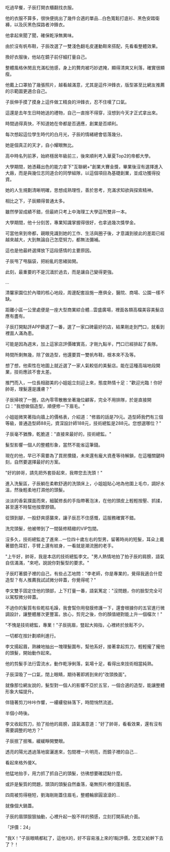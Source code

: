 吃過早餐，子辰打開衣櫃翻找衣服。  

他的衣服不算多，很快便挑出了幾件合適的單品...白色寬鬆打底衫、黑色安踏衛褲，以及灰黑色探路者沖鋒衣。  

他拿起來聞了聞，確保乾淨無異味。  

由於沒有帆布鞋，子辰改選了一雙淺色翻毛皮運動鞋來搭配，先看看整體效果。  

換好衣服後，他站在鏡子前仔細打量自己。  

整體風格休閒且充滿松弛感，身上的贅肉被巧妙遮掩，顯得清爽又利落，確實很顯瘦。  

他戴上口罩拍了幾張照片，越看越滿意，尤其是這件沖鋒衣，版型甚至比網友推薦的示範圖更適合自己。

子辰伸手摸了摸身上這件做工精良的沖鋒衣，忍不住嘆了口氣。  

這還是去年生日時她送的禮物，自己一直捨不得穿，沒想到今天才正式拿出來。  

時間過得真快，不知道她在帝都是否適應，創業是否順利。  

每次想起這位學生時代的白月光，子辰的情緒總會低落幾分。  

她是個真正的天才，自小耀眼無比。  

高中時名列前茅，始終穩居年級前三，後來順利考入華夏Top2的帝都大學。  

大學期間，她憑藉出色的能力拿下"互聯網+"創業大賽金獎，畢業後沒有選擇進入大廠，而是與幾位志同道合的同學組隊，以這個項目為基礎創業，並成功獲得投資。  

她的人生規劃清晰明確，思想成熟理性，善於思考，充滿求知欲與探索精神。  

相比之下，子辰顯得普通太多。  

雖然學習成績不錯，但最終只考上中海理工大學這所雙非一本。  

大學期間，他十分刻苦，專業知識掌握得很好，也拿過幾次獎學金。  

可當他來到帝都，親眼見識到她的工作、生活與圈子後，才意識到彼此的差距已經越來越大，大到無論自己怎麼努力，都無法彌補。  

這也是他最終選擇放下這段感情的主要原因。  

子辰甩了甩腦袋，把紛亂的思緒拋開。  

此刻，最重要的不是沉湎於過去，而是讓自己變得更強。

...

清馨家園位於內環的核心地段，周邊配套設施一應俱全，醫院、商場、公園一樣不缺。  

距離小區一公里處便是一座大型商業綜合體...雲盛廣場，裡面各類高檔美容美髮店應有盡有。  

子辰打開點評APP篩選了一番，選了一家口碑最好的店，結果剛走到門口，就看到裡面人滿為患。  

可能是因為週末，加上這家店評價確實高，才剛九點半，門口已經排起了長隊。  

時間所剩無幾，除了做造型，他還要買一雙帆布鞋，根本來不及等。  

想了想，他索性在地圖上就近選了一家人氣較低的美髮店。能在這種高端地段開業，技術應該不會太差。  

推門而入，一位長相甜美的小姐姐立刻迎上來，態度熱情十足："歡迎光臨！你好帥哥，理髮還是護膚？"  

子辰掃視了一圈，店內零零散散坐著幾位顧客，完全不用排隊，於是直接開口："我想做個造型，順便修一下眉毛。"  

小姐姐微笑著指向牆上的價格表，介紹道："修眉的話是79元。造型師我們有三個等級，普通造型師88元，資深設計師188元，技術總監是288元。您想選哪位？"  

子辰毫不猶豫，乾脆道："直接來最好的，技術總監。"  

髮型影響一個人的整體形象，當然不能省這筆錢。  

現在的他，早已不需要為了買房攢錢，未來還有龐大資產等待解鎖，在這種關鍵時刻，自然要選擇最好的方案。  

"好的帥哥，請先把外套掛起來，我帶您去洗頭！"  

進入洗髮區，子辰躺在柔軟舒適的洗頭床上，小姐姐貼心地為他圍上毛巾，調好水溫，然後輕柔地打濕他的頭髮。  

淡淡的香氣撲面而來，細膩修長的手指帶著泡沫，在他的頭皮上輕輕按壓、抓揉，甚至還不時幫他按摩脖頸。  

從頭到腳，一股舒爽感襲來，讓子辰忍不住感慨，這服務確實不錯。  

洗完頭髮，他被帶到了一間裝修精緻的VIP包間。  

沒多久，技術總監走了進來...一位四十歲左右的型男，留著時尚的短髮，耳朵上戴著銀色耳釘，手臂上還有紋身，一看就是潮流圈的老手。  

"上午好，帥哥，我是本店的技術總監李文。"男人熱情地拍了拍子辰的肩膀，語氣自信滿滿，"來吧，說說你對髮型的要求。"  

子辰盯著鏡子裡的自己，有些忐忑地問："李老師，你是專業的，覺得我適合什麼造型？有人推薦我試試微分碎蓋，你覺得呢？"  

李文雙手固定住他的頭部，上下打量一番，語氣篤定："沒問題，你的臉型完全可以駕馭微分碎蓋。  

不過你的髮質有些乾枯毛躁，我會幫你用發膜修護一下，還會根據你的五官進行微調設計，讓整體層次更豐富。放心，剪完之後，你的顏值絕對能上升一個檔次！"  

"不愧是技術總監，專業！"子辰挑眉，豎起大拇指，心裡終於放鬆不少。  

一切都在按計劃順利進行。  

李文揚起眉，熟練地抽出一塊理髮圍布，幫他系好，接著拿起剪刀，輕輕攏了攏他的頭髮，開始動作起來。  

他的剪髮手法行雲流水，動作乾淨俐落，氣場十足，看得出來技術相當純熟。  

子辰深吸了一口氣，閉上眼睛，期待著即將到來的"改頭換面"。  

就像那位網友說的，髮型對一個人的影響不亞於五官，一個合適的造型，能讓整體形象大幅提升。  

伴隨著剪刀咔咔作響，一縷縷發絲落下，時間悄然流逝。  

半個小時後。  

李文收起剪刀，拍了拍他的肩膀，語氣滿意道："好了帥哥，看看效果，還有沒有需要調整的地方？"  

子辰抿了抿嘴，緩緩睜開雙眼。  

透亮的陽光透過落地窗灑進來，包間裡一片明亮，而鏡子裡的自己...  

看起來格外傻X。  

他猛地抬手，用力抓了抓自己的頭髮，彷彿想要確認點什麼。  

或許是髮質的問題，頭頂的頭髮自然垂落，毫無照片裡的蓬鬆感。  

四周被剪得極短，劉海剛剛蓋住眉毛，整體輪廓圓滾滾的...  

就像個大鍋蓋。  

子辰的眉頭狠狠抽動，心裡升起一股不祥的預感，立刻打開系統介面。  

「評價：24」  

"我X！"子辰眼睛都紅了，這他X的，好不容易漲上來的1點評價，怎麼又給幹下去了？！